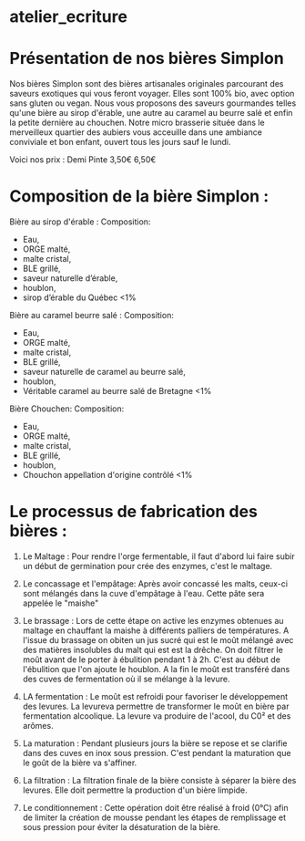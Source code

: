 # atelier_ecriture


# Présentation de nos bières Simplon 
Nos bières Simplon sont des bières artisanales originales parcourant des saveurs exotiques qui vous feront voyager. Elles sont 100% bio, avec option sans gluten ou vegan. Nous vous proposons des saveurs gourmandes telles qu'une bière au sirop d'érable, une autre au caramel au beurre salé et enfin la petite dernière au chouchen. 
Notre micro brasserie située dans le merveilleux quartier des aubiers vous acceuille dans une ambiance conviviale et bon enfant, ouvert tous les jours sauf le lundi. 

Voici nos prix :
Demi        Pinte 
3,50€       6,50€


# Composition de la bière Simplon : 

Bière au sirop d'érable : 
Composition:
- Eau, 
- ORGE malté, 
- malte cristal, 
- BLE grillé, 
- saveur naturelle d’érable, 
- houblon, 
- sirop d’érable du Québec <1%


Bière au caramel beurre salé : 
Composition:
- Eau, 
- ORGE malté, 
- malte cristal, 
- BLE grillé, 
- saveur naturelle de caramel au beurre salé, 
- houblon, 
- Véritable caramel au beurre salé de Bretagne <1%

Bière Chouchen:
Composition: 
- Eau, 
- ORGE malté, 
- malte cristal, 
- BLE grillé, 
- houblon, 
- Chouchon appellation d'origine contrôlé <1%


# Le processus de fabrication des bières : 

1. Le Maltage : 
Pour rendre l'orge fermentable, il faut d'abord lui faire subir un début de germination pour crée des enzymes, c'est le maltage.

2. Le concassage et l'empâtage:
Après avoir concassé les malts, ceux-ci sont mélangés dans la cuve d'empâtage à l'eau. Cette pâte sera appelée le "maishe"

3. Le brassage : 
Lors de cette étape on active les enzymes obtenues au maltage en chauffant la maishe à différents palliers de températures. 
A l'issue du brassage on obiten un jus sucré qui est le moût mélangé avec des matières insolubles du malt qui est est la drêche. On doit filtrer le moût avant de le porter à ébulition pendant 1 à 2h. C'est au début de l'ébulition que l'on ajoute le houblon. 
A la fin le moût est transféré dans des cuves de fermentation où il se mélange à la levure. 

4. LA fermentation : 
Le moût est refroidi pour favoriser le développement des levures. 
La levureva permettre de transformer le moût en bière par fermentation alcoolique. 
La levure va produire de l'acool, du C0² et des arômes.

5. La maturation : 
Pendant plusieurs jours la bière se repose et se clarifie dans des cuves en inox sous pression. 
C'est pendant la maturation que le goût de la bière va s'affiner. 

6. La filtration : 
La filtration finale de la bière consiste à séparer la bière des levures.
Elle doit permettre la production d'un bière limpide.

7. Le conditionnement : 
Cette opération doit être réalisé à froid (0°C) afin de limiter la création de mousse pendant les étapes de remplissage et sous pression pour éviter la désaturation de la bière. 

